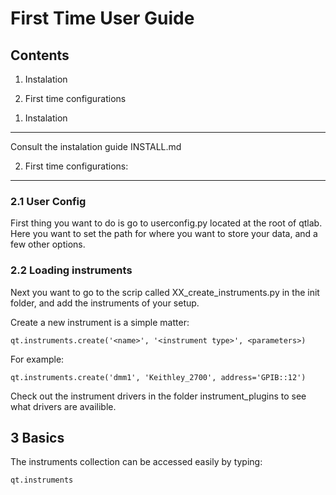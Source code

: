 First Time User Guide
=====================

Contents
--------
1. Instalation

2. First time configurations


1) Instalation
----------------
Consult the instalation guide INSTALL.md

2) First time configurations:
----------------------------
### 2.1 User Config
First thing you want to do is go to userconfig.py located at the root of qtlab.
Here you want to set the path for where you want to store your data, and a few other options.

### 2.2 Loading instruments
Next you want to go to the scrip called XX_create_instruments.py in the init folder, and add the instruments of your setup.

Create a new instrument is a simple matter:

    qt.instruments.create('<name>', '<instrument type>', <parameters>)

For example:

    qt.instruments.create('dmm1', 'Keithley_2700', address='GPIB::12')

Check out the instrument drivers in the folder instrument_plugins to see what drivers are availible.


3 Basics
--------
The instruments collection can be accessed easily by typing:

    qt.instruments
